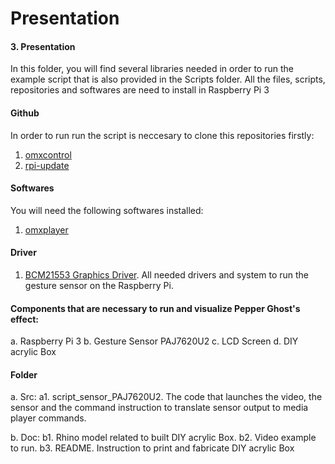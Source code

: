 # Presentation

#### 3. Presentation

In this folder, you will find several libraries needed in order to run the example script that is also provided in the Scripts folder.
All the files, scripts, repositories and softwares are need to install in Raspberry Pi 3

#### Github

In order to run run the script is neccesary to clone this repositories firstly:

1. [omxcontrol](https://github.com/Douglas6/omxcontrol)
2. [rpi-update](https://github.com/Hexxeh/rpi-update)

#### Softwares

You will need the following softwares installed:

1. [omxplayer](https://www.raspberrypi.org/documentation/raspbian/applications/omxplayer.md)

#### Driver

1. [BCM21553 Graphics Driver](https://docs.broadcom.com/docs/12358546). All needed drivers and system to run the gesture sensor on the Raspberry Pi.

#### Components that are necessary to run and visualize Pepper Ghost's effect:

a. Raspberry Pi 3
b. Gesture Sensor PAJ7620U2
c. LCD Screen
d. DIY acrylic Box

#### Folder
 
a. Src: 
a1. script_sensor_PAJ7620U2. The code that launches the video, the sensor and the command instruction to translate sensor output to media player commands.

b.  Doc:
b1. Rhino model related to built DIY acrylic Box.
b2. Video example to run.
b3. README. Instruction to print and fabricate DIY acrylic Box

